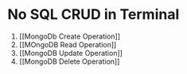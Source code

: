 # **No SQL CRUD in Terminal**

1. [[MongoDb Create Operation]]
2. [[MOngoDB Read Operation]]
3. [[MongoDB Update Operation]]
4. [[MongoDB Delete Operation]]



